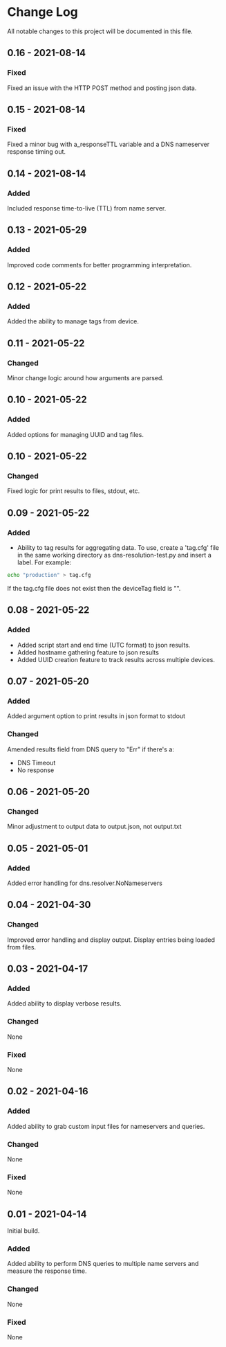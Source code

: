 
# Change Log
All notable changes to this project will be documented in this file.

## 0.16 - 2021-08-14
### Fixed
Fixed an issue with the HTTP POST method and posting json data.

## 0.15 - 2021-08-14
### Fixed
Fixed a minor bug with a_responseTTL variable and a DNS nameserver response timing out.

## 0.14 - 2021-08-14
### Added
Included response time-to-live (TTL) from name server.

## 0.13 - 2021-05-29
### Added
Improved code comments for better programming interpretation.

## 0.12 - 2021-05-22
### Added
Added the ability to manage tags from device.

## 0.11 - 2021-05-22
### Changed
Minor change logic around how arguments are parsed.

## 0.10 - 2021-05-22
### Added
Added options for managing UUID and tag files.


## 0.10 - 2021-05-22
### Changed
Fixed logic for print results to files, stdout, etc.

## 0.09 - 2021-05-22
### Added
* Ability to tag results for aggregating data. To use, create a 'tag.cfg' file in the same working directory as dns-resolution-test.py and insert a label. For example:
```bash
echo "production" > tag.cfg
```
If the tag.cfg file does not exist then the deviceTag field is "".


## 0.08 - 2021-05-22
### Added
* Added script start and end time (UTC format) to json results.
* Added hostname gathering feature to json results
* Added UUID creation feature to track results across multiple devices.

## 0.07 - 2021-05-20

### Added
Added argument option to print results in json format to stdout

### Changed
Amended results field from DNS query to "Err" if there's a:
* DNS Timeout
* No response


## 0.06 - 2021-05-20
### Changed
Minor adjustment to output data to output.json, not output.txt

## 0.05 - 2021-05-01
### Added
Added error handling for dns.resolver.NoNameservers

## 0.04 - 2021-04-30 
### Changed
Improved error handling and display output. Display entries being loaded from files. 

## 0.03 - 2021-04-17
### Added
Added ability to display verbose results.

### Changed
None

### Fixed
None

## 0.02 - 2021-04-16

### Added
Added ability to grab custom input files for nameservers and queries.

### Changed
None

### Fixed
None

## 0.01 - 2021-04-14

Initial build.

### Added
Added ability to perform DNS queries to multiple name servers and measure the response time.


### Changed
None

### Fixed
None
 
 
 
